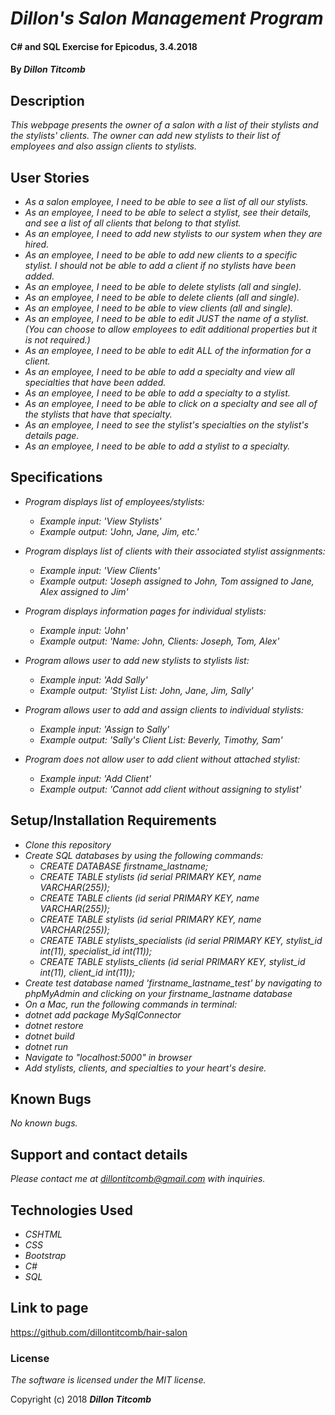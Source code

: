 # _Dillon's Salon Management Program_

#### C# and SQL Exercise for Epicodus, 3.4.2018

#### By _**Dillon Titcomb**_

## Description

_This webpage presents the owner of a salon with a list of their stylists and the stylists' clients. The owner can add new stylists to their list of employees and also assign clients to stylists._

## User Stories
* _As a salon employee, I need to be able to see a list of all our stylists._
* _As an employee, I need to be able to select a stylist, see their details, and see a list of all clients that belong to that stylist._
* _As an employee, I need to add new stylists to our system when they are hired._
* _As an employee, I need to be able to add new clients to a specific stylist. I should not be able to add a client if no stylists have been added._
* _As an employee, I need to be able to delete stylists (all and single)._
* _As an employee, I need to be able to delete clients (all and single)._
* _As an employee, I need to be able to view clients (all and single)._
* _As an employee, I need to be able to edit JUST the name of a stylist. (You can choose to allow employees to edit additional properties but it is not required.)_
* _As an employee, I need to be able to edit ALL of the information for a client._
* _As an employee, I need to be able to add a specialty and view all specialties that have been added._
* _As an employee, I need to be able to add a specialty to a stylist._
* _As an employee, I need to be able to click on a specialty and see all of the stylists that have that specialty._
* _As an employee, I need to see the stylist's specialties on the stylist's details page._
* _As an employee, I need to be able to add a stylist to a specialty._

## Specifications

* _Program displays list of employees/stylists:_
	* _Example input: 'View Stylists'_
	* _Example output: 'John, Jane, Jim, etc.'_

* _Program displays list of clients with their associated stylist assignments:_
	* _Example input: 'View Clients'_
	* _Example output: 'Joseph assigned to John, Tom assigned to Jane, Alex assigned to Jim'_

* _Program displays information pages for individual stylists:_
	* _Example input: 'John'_
	* _Example output: 'Name: John, Clients: Joseph, Tom, Alex'_

* _Program allows user to add new stylists to stylists list:_
	* _Example input: 'Add Sally'_
	* _Example output: 'Stylist List: John, Jane, Jim, Sally'_

* _Program allows user to add and assign clients to individual stylists:_
	* _Example input: 'Assign to Sally'_
	* _Example output: 'Sally's Client List: Beverly, Timothy, Sam'_

* _Program does not allow user to add client without attached stylist:_
	* _Example input: 'Add Client'_
	* _Example output: 'Cannot add client without assigning to stylist'_

## Setup/Installation Requirements

* _Clone this repository_
* _Create SQL databases by using the following commands:_
	* _CREATE DATABASE firstname_lastname;_
	* _CREATE TABLE stylists (id serial PRIMARY KEY, name VARCHAR(255));_
	* _CREATE TABLE clients (id serial PRIMARY KEY, name VARCHAR(255));_
	* _CREATE TABLE stylists (id serial PRIMARY KEY, name VARCHAR(255));_
	* _CREATE TABLE stylists_specialists (id serial PRIMARY KEY, stylist_id int(11), specialist_id int(11));_
	* _CREATE TABLE stylists_clients (id serial PRIMARY KEY, stylist_id int(11), client_id int(11));_
*	_Create test database named 'firstname_lastname_test' by navigating to phpMyAdmin and clicking on your firstname_lastname database_
* _On a Mac, run the following commands in terminal:_
* _dotnet add package MySqlConnector_
* _dotnet restore_
* _dotnet build_
* _dotnet run_
* _Navigate to "localhost:5000" in browser_
* _Add stylists, clients, and specialties to your heart's desire._

## Known Bugs

_No known bugs._

## Support and contact details

_Please contact me at dillontitcomb@gmail.com with inquiries._

## Technologies Used

* _CSHTML_
* _CSS_
* _Bootstrap_
* _C#_
* _SQL_

## Link to page

https://github.com/dillontitcomb/hair-salon

### License

*The software is licensed under the MIT license.*

Copyright (c) 2018 **_Dillon Titcomb_**
